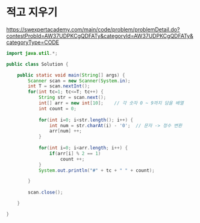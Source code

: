 # 적고 지우기
https://swexpertacademy.com/main/code/problem/problemDetail.do?contestProbId=AW37UDPKCgQDFATy&categoryId=AW37UDPKCgQDFATy&categoryType=CODE

```java
import java.util.*;

public class Solution {

	public static void main(String[] args) {
		Scanner scan = new Scanner(System.in);
		int T = scan.nextInt();
		for(int tc=1; tc<=T; tc++) {
			String str = scan.next();
			int[] arr = new int[10];	// 각 숫자 0 ~ 9까지 담을 배열
			int count = 0;
			
			for(int i=0; i<str.length(); i++) {
				int num = str.charAt(i) - '0';	// 문자 -> 정수 변환
				arr[num] ++;
			}
			
			for(int i=0; i<arr.length; i++) {
				if(arr[i] % 2 == 1)
					count ++;
			}
			System.out.println("#" + tc + " " + count);

		}			
		
		scan.close();

	}

}
```
